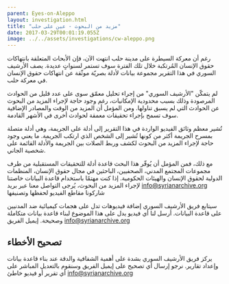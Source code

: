 ```yaml
---
parent: Eyes-on-Aleppo
layout: investigation.html
title: "مزيد من البحوث - عين على حلب"
date: 2017-03-29T00:01:19.055Z
image: ../../assets/investigations/cw-aleppo.png
---
```


رغم أن معركة السيطرة على مدينة حلب انتهت الآن، فإن الأبحاث المتعلقة بانتهاكات حقوق الإنسان المُرتكبة خلال تلك الفترة سوف تستمر لسنواتٍ عديدة. يصف الأرشيف السوري في هذا التقرير مجموعة بيانات لأدلة بصريّة موثّقة عن انتهاكات حقوق الإنسان في معركة حلب.

لم يتمكّن "الأرشيف السوري" من إجراء تحليل معمّق سوى على عدد قليل من الحوادث المرصودة وذلك بسبب محدودية الإمكانيات، رغم وجود حاجة لإجراء المزيد من البحوث عن الحوادث التي لم يسبق تناولها. ومن المؤمل أن المزيد من الوقت والمصادر الإضافية سوف تسمح بإجراء تحقيقات معمقة لحوادث أخرى في الأشهر القادمة.

تُشير معظم وثائق الفيديو الواردة في هذا التقرير إلى أدلة على الجريمة، وهي أدلة متصلة بمسرح الجريمة أكثر من كونها تُشير إلى الشخص الذي ارتكب الجريمة. ما يعني وجود حاجة لإجراء المزيد من البحوث لكشف وربط الصلات بين الجريمة والأدلة القائمة على شخصية الجاني.

مع ذلك، فمن المؤمل أن يُوفّر هذا البحث قاعدة أدلة للتحقيقات المستقبلية من طرف مجموعات المجتمع المدني، الصحفيين، الباحثين في مجال حقوق الإنسان، المنظمات الدولية لحقوق الإنسان والهيئات الحكومية. إذا كنت مهتمًا باستخدام قاعدة البيانات خاصتنا لإجراء المزيد من البحوث، يُرجى التواصل معنا عبر بريد info@syrianarchive.org
شاركونا مقاطع الفيديو لحفظها وتصنيفها

سيتابع فريق الأرشيف السوري إضافة فيديوهات تدل على هجمات كيميائية ضد المدنيين على قاعدة البيانات. أرسل لنا أي فيديو يدل على هذا الموضوع لبناء قاعدة بيانات متكاملة وصحيحة.
إيميل الفريق info@syrianarchive.org

## تصحيح الأخطاء

يركز فريق الأرشيف السوري بشدة على أهمية الشفافية والدقة عند بناء قاعدة بيانات وإعداد تقارير. نرجو إرسال أي تصحيح على إيميل الفريق وسنقوم بالتعديل المباشر على أي تقرير أو فيديو خاطئ info@syrianarchive.org
